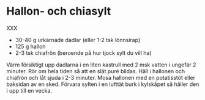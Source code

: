 # Hallon- och chiasylt

XXX

 - 30-40 g urkärnade dadlar (eller 1-2 tsk lönnsirap)
 - 125 g hallon
 - 2-3 tsk chiafrön (beroende på hur tjock sylt du vill ha)

Värm försiktigt upp dadlarna i en liten kastrull med 2 msk vatten i ungefär 2 minuter. Rör om hela tiden så att en slät puré bildas. Häll i hallonen och chiafrön och låt sjuda i 2-3 minuter. Mosa hallonen med en potatisstöt eller baksidan av en sked. Förvara sylten i en lufttät burk i kylskåpet så håller den i upp till en vecka.
